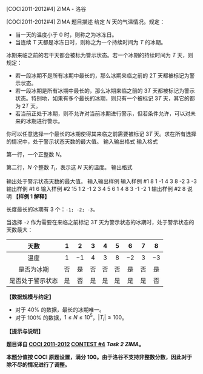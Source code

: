 



[COCI2011-2012#4] ZIMA - 洛谷














[COCI2011-2012#4] ZIMA
题目描述
给定 $N$ 天的气温情况。规定：

- 当一天的温度小于 $0$ 时，则称之为冰冻日。
- 当连续 $T$ 天都是冰冻日时，则称之为一个持续时间为 $T$ 的冰期。

冰期来临之前的若干天都会被标为警示状态。若一个冰期的持续时间为 $T$ 天，则规定：

- 若一段冰期不是所有冰期中最长的，那么冰期来临之前的 $2T$ 天都被标记为警示状态。
- 若一段冰期是所有冰期中最长的，那么冰期来临之前的 $3T$ 天都被标记为警示状态。特别地，如果有多个最长的冰期，则只有一个被标记 $3T$ 天，其它的都为 $2T$ 天。
- 若当前正处于冰期，则不允许对当前冰期进行警示，但若条件允许，可以对未来的冰期进行警示。

你可以任意选择一个最长的冰期使得其来临之前需要被标记 $3T$ 天。求在所有选择的情况中，处于警示状态天数的最大值。
输入输出格式
输入格式

第一行，一个正整数 $N$。

第二行，$N$ 个整数 $T_i$，表示这 $N$ 天的温度。
输出格式

输出处于警示状态天数的最大值。
输入输出样例
输入样例 #1
8
1 -1 4 3 8 -2 3 -3
输出样例 #1
6
输入样例 #2
15
1 2 -1 2 3 4 5 6 1 4 8 3 -1 -2 1
输出样例 #2
8
说明
**【样例 1 解释】**

长度最长的冰期有 $3$ 个：$\texttt{-1; -2; -3}$。

当选择 $\texttt{-2}$ 作为需要在来临之前标记 $3T$ 天为警示状态的冰期时，处于警示状态的天数最大：

|天数|$1$|$2$|$3$|$4$|$5$|$6$|$7$|$8$|
| :----------: | :----------: | :----------: | :----------: | :----------: | :----------: | :----------: | :----------: | :----------: |
|温度|$1$|$-1$|$4$|$3$|$8$|$-2$|$3$|$-3$|
|是否为冰期|否|是|否|否|否|是|否|是|
|是否处于警示状态|是|否|是|是|是|是|是|否|

**【数据规模与约定】**

- 对于 $40\%$ 的数据，最长的冰期唯一。
- 对于 $100\%$ 的数据，$1 \le N \le 10^5$，$|T_i| \le 100$。

**【提示与说明】**

**题目译自 [COCI 2011-2012](https://hsin.hr/coci/archive/2011_2012/) [CONTEST #4](https://hsin.hr/coci/archive/2011_2012/contest4_tasks.pdf) _Task 2 ZIMA_。**

**本题分值按 COCI 原题设置，满分 $100$。由于洛谷不支持非整数分数，因此对于除不尽的情况进行了调整。**






